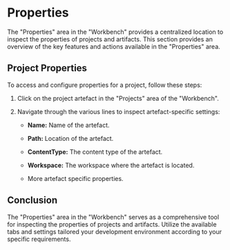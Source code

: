 # Properties

The "Properties" area in the "Workbench" provides a centralized location to inspect the properties of projects and artifacts. This section provides an overview of the key features and actions available in the "Properties" area.

## Project Properties

To access and configure properties for a project, follow these steps:

1. Click on the project artefact in the "Projects" area of the "Workbench".

3. Navigate through the various lines to inspect artefact-specific settings:

   - **Name:** Name of the artefact.
   
   - **Path:** Location of the artefact.

   - **ContentType:** The content type of the artefact.

   - **Workspace:** The workspace where the artefact is located.

   - More artefact specific properties.

## Conclusion

The "Properties" area in the "Workbench" serves as a comprehensive tool for inspecting the properties of projects and artifacts. Utilize the available tabs and settings tailored your development environment according to your specific requirements.

